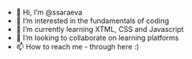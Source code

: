 - 👋 Hi, I’m @ssaraeva
- 👀 I’m interested in the fundamentals of coding
- 🌱 I’m currently learning XTML, CSS and Javascript
- 💞️ I’m looking to collaborate on learning platforms
- 📫 How to reach me - through here :)

<!---
ssaraeva/ssaraeva is a ✨ special ✨ repository because its `README.md` (this file) appears on your GitHub profile.
You can click the Preview link to take a look at your changes.
--->
